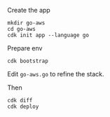 Create the app

```
mkdir go-aws
cd go-aws
cdk init app --language go
```

Prepare env

```
cdk bootstrap
```

Edit `go-aws.go` to refine the stack.

Then

```
cdk diff
cdk deploy
```

